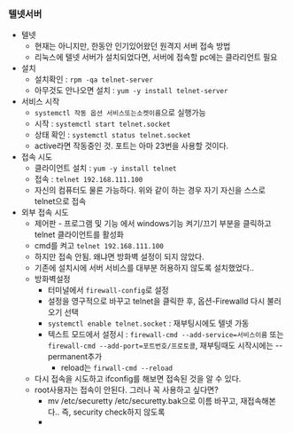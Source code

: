 ### 텔넷서버
- 텔넷
    - 현재는 아니지만, 한동안 인기있어왔던 원격지 서버 접속 방법
    - 리눅스에 텔넷 서버가 설치되었다면, 서버에 접속할 pc에는 클라리언트 필요
- 설치
    - 설치확인 : `rpm -qa telnet-server`
    - 아무것도 안나오면 설치 : `yum -y install telnet-server`
- 서비스 시작
    - `systemctl 작동 옵션 서비스또는소켓이름`으로 실행가능
    - 시작 : `systemctl start telnet.socket`
    - 상태 확인 : `systemctl status telnet.socket`
    - active라면 작동중인 것. 포트는 아마 23번을 사용할 것이다.
- 접속 시도
    - 클라이언트 설치 : `yum -y install telnet`
    - 접속 : `telnet 192.168.111.100`
    - 자신의 컴퓨터도 물론 가능하다. 위와 같이 하는 경우 자기 자신을 스스로 telnet으로 접속
- 외부 접속 시도
    - 제어판 - 프로그램 및 기능 에서 windows기능 켜기/끄기 부분을 클릭하고 telnet 클라이언트를 활성화
    - cmd를 켜고 `telnet 192.168.111.100`
    - 하지만 접속 안됨. 왜냐면 방화벽 설정이 되지 않았다.
    - 기존에 설치시에 서버 서비스를 대부분 허용하지 않도록 설치했었다..
    - 방화벽설정
        - 터미널에서 `firewall-config`로 설정
        - 설정을 영구적으로 바꾸고 telnet을 클릭한 후, 옵션-Firewalld 다시 불러오기 선택
        - `systemctl enable telnet.socket` : 재부팅시에도 텔넷 가동
        - 텍스트 모드에서 설정시 : `firewall-cmd --add-service=서비스이름` 또는 `firewall-cmd --add-port=포트번호/프로토콜`, 재부팅때도 시작시에는 --permanent추가
            - reload는 `firwall-cmd --reload`
    - 다시 접속을 시도하고 ifconfig를 해보면 접속된 것을 알 수 있다.
    - root사용자는 접속이 안된다. 그러나 꼭 사용하고 싶다면?
        - mv /etc/securetty /etc/securetty.bak으로 이름 바꾸고, 재접속해본다.. 즉, security check하지 않도록
        - 